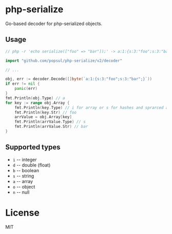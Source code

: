 # php-serialize

Go-based decoder for php-serialized objects.

## Usage

```go
// php -r 'echo serialize(["foo" => "bar"]);' -> a:1:{s:3:"foo";s:3:"bar";}

import "github.com/popsul/php-serialize/v2/decoder"

// ...

obj, err := decoder.Decode([]byte(`a:1:{s:3:"foo";s:3:"bar";}`))
if err != nil {
    panic(err)
}
fmt.Println(obj.Type) // a
for key := range obj.Array {
    fmt.Println(key.Type) // i for array or s for hashes and sprarced arrays
    fmt.Println(key.Str) // foo
    arrValue = obj.Array[key]
    fmt.Println(arrValue.Type) // s
    fmt.Println(arrValue.Str) // bar
}
```

## Supported types

* `i` -- integer
* `d` -- double (float)
* `b` -- boolean
* `s` -- string
* `a` -- array
* `o` -- object
* `n` -- null

# License

MIT
